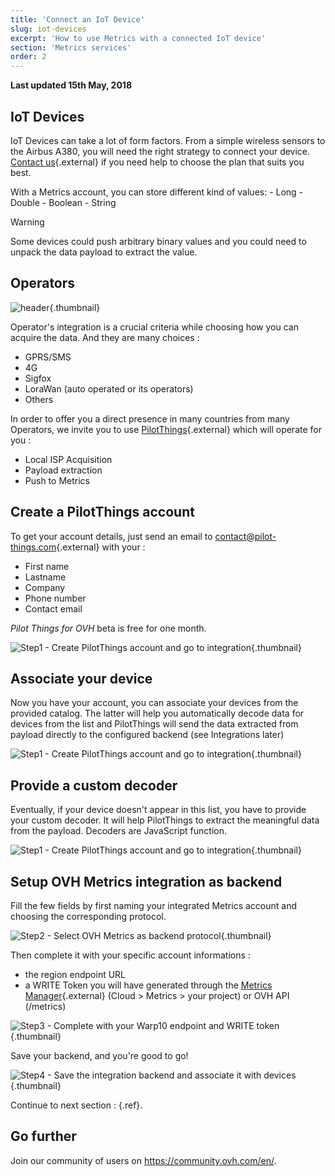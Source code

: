 ```yaml
---
title: 'Connect an IoT Device'
slug: iot-devices
excerpt: 'How to use Metrics with a connected IoT device'
section: 'Metrics services'
order: 2
---
```


**Last updated 15th May, 2018**


## IoT Devices
IoT Devices can take a lot of form factors. From a simple wireless sensors to the Airbus A380, you will need the right strategy to connect your device. [Contact us](mailto:metrics@priv.ovh.net){.external} if you need help to choose the plan that suits you best.

With a Metrics account, you can store different kind of values: - Long - Double - Boolean - String



> [!warning]
>
> Some devices could push arbitrary binary values and you could need to unpack the data payload to extract the value.
> 


## Operators

![header](images/operators.png){.thumbnail}

Operator's integration is a crucial criteria while choosing how you can acquire the data. And they are many choices :

- GPRS/SMS
- 4G
- Sigfox
- LoraWan (auto operated or its operators)
- Others

In order to offer you a direct presence in many countries from many Operators, we invite you to use [PilotThings](http://www.pilot-things.com/accueil/){.external} which will operate for you :

- Local ISP Acquisition
- Payload extraction
- Push to Metrics


## Create a PilotThings account
To get your account details, just send an email to [contact@pilot-things.com](mailto:contact@pilot-things.com){.external} with your :

- First name
- Lastname
- Company
- Phone number
- Contact email

*Pilot Things for OVH* beta is free for one month.


![Step1 - Create PilotThings account and go to integration](images/OVH-PilotThings-Step1.png){.thumbnail}


## Associate your device
Now you have your account, you can associate your devices from the provided catalog. The latter will help you automatically decode data for devices from the list and PilotThings will send the data extracted from payload directly to the configured backend (see Integrations later)


![Step1 - Create PilotThings account and go to integration](images/device_association.png){.thumbnail}


## Provide a custom decoder
Eventually, if your device doesn't appear in this list, you have to provide your custom decoder. It will help PilotThings to extract the meaningful data from the payload. Decoders are JavaScript function.


![Step1 - Create PilotThings account and go to integration](images/decoder.png){.thumbnail}


## Setup OVH Metrics integration as backend
Fill the few fields by first naming your integrated Metrics account and choosing the corresponding protocol.


![Step2 - Select OVH Metrics as backend protocol](images/OVH-PilotThings-Step2.png){.thumbnail}

Then complete it with your specific account informations :

- the region endpoint URL
- a WRITE Token you will have generated through the [Metrics Manager](https://www.ovh.com/manager/cloud/index.html#/dbaas/metrics/){.external} (Cloud > Metrics > your project) or OVH API (/metrics)


![Step3 - Complete with your Warp10 endpoint and WRITE token](images/OVH-PilotThings-Step3.png){.thumbnail}

Save your backend, and you're good to go!


![Step4 - Save the integration backend and associate it with devices](images/OVH-PilotThings-Step4.png){.thumbnail}

Continue to next section : [](../start_analytics/guide.en-gb.md){.ref}.

## Go further

Join our community of users on <https://community.ovh.com/en/>.